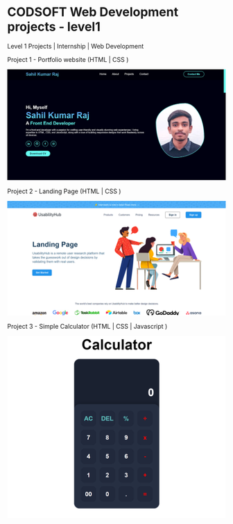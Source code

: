 # CODSOFT Web Development projects - level1

Level 1 Projects | Internship | Web Development

Project 1 - Portfolio website
(HTML | CSS )

![Portfolio website project](Portfoliowebsite.png)

Project 2 - Landing Page
(HTML | CSS )

![Landing Page project](LandingPage.png)

Project 3 - Simple Calculator
(HTML | CSS | Javascript )

![Calculator project](Calculator.png) 
